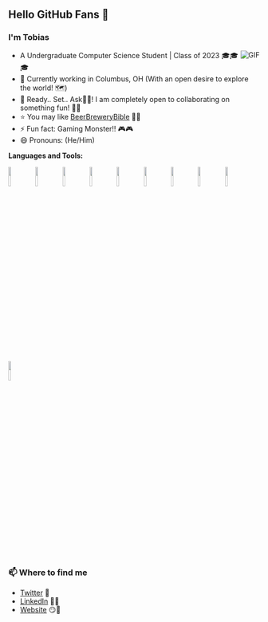 ## Hello GitHub Fans 👋

### I'm Tobias
<img align="right" alt="GIF" src="https://media1.giphy.com/media/PiQejEf31116URju4V/giphy.gif" />

- A Undergraduate Computer Science Student | Class of 2023 🎓🎓🎓 
- 🌱 Currently working in Columbus, OH (With an open desire to explore the world! 🗺️)
- 💬 Ready.. Set.. Ask🤘🏽! I am completely open to collaborating on something fun! 🤝🤝
- ⭐ You may like [BeerBreweryBible](https://github.com/Tobias2023/beer-brewery-bible) 🍺🍺
- ⚡ Fun fact: Gaming Monster!! 🎮🎮
- 😄 Pronouns: (He/Him)

**Languages and Tools:**

  <!--
  To get logos: https://www.vectorlogo.zone or https://simpleicons.org/
  -->

<code><img width="10%" src="https://www.vectorlogo.zone/logos/reactjs/reactjs-ar21.svg"></code>
<code><img width="10%" src="https://www.vectorlogo.zone/logos/docker/docker-ar21.svg"></code>
<code><img width="10%" src="https://www.vectorlogo.zone/logos/pocoo_flask/pocoo_flask-ar21.svg"></code>
<code><img width="10%" src="https://www.vectorlogo.zone/logos/python/python-ar21.svg"></code>
<code><img width="10%" src="https://www.vectorlogo.zone/logos/typescriptlang/typescriptlang-ar21.svg"></code>
<code><img width="10%" src="https://www.vectorlogo.zone/logos/eslint/eslint-ar21.svg"></code>
<code><img width="10%" src="https://www.vectorlogo.zone/logos/javascript/javascript-ar21.svg"></code>
<code><img width="10%" src="https://www.vectorlogo.zone/logos/angular/angular-ar21.svg"></code>
<code><img width="10%" src="https://www.vectorlogo.zone/logos/expressjs/expressjs-ar21.svg"></code>
<code><img width="10%" src="https://www.vectorlogo.zone/logos/nodejs/nodejs-ar21.svg"></code>


### 📫 Where to find me
- [Twitter](https://twitter.com/TobiasCodes12) 🐤
- [LinkedIn](https://www.linkedin.com/in/tobias-scott-he-him-b3572751/) 👨💼
- [Website](https://tobiascscott.com/) 😏🔗




